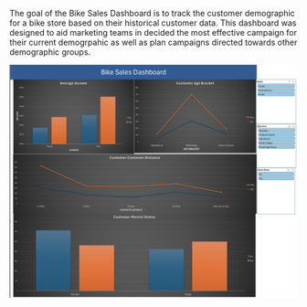 The goal of the Bike Sales Dashboard is to track the customer demographic for a bike store based on their historical customer data. This dashboard was designed to aid marketing teams in decided the most effective campaign for their current demogrpahic as well as plan campaigns directed towards other demographic groups.


![](https://github.com/DSM2499/Excel-Dashboard/blob/main/Dashboard.jpeg)
